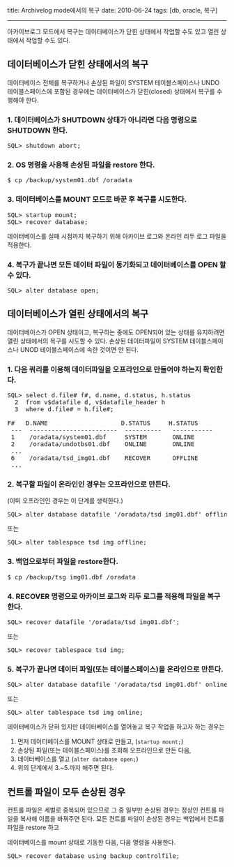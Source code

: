 title: Archivelog mode에서의 복구
date: 2010-06-24
tags: [db, oracle, 복구]

---
아카이브로그 모드에서 복구는 데이터베이스가 닫힌 상태에서 작업할 수도 있고 열린 상태에서 작업할 수도 있다.
<!--more-->

## 데이터베이스가 닫힌 상태에서의 복구
데이터베이스 전체를 복구하거나 손상된 파일이 SYSTEM 테이블스페이스나 UNDO 테이블스페이스에 포함된 경우에는 데이터베이스가 닫힌(closed) 상태에서 복구를 수행해야 한다.

### 1. 데이터베이스가 SHUTDOWN 상태가 아니라면 다음 명령으로 SHUTDOWN 한다.
<pre class="console">
SQL> shutdown abort;
</pre>

### 2. OS 명령을 사용해 손상된 파일을 restore 한다.
<pre class="console">
$ cp /backup/system01.dbf /oradata
</pre>

### 3. 데이터베이스를 MOUNT 모드로 바꾼 후 복구를 시도한다.
<pre class="console">
SQL> startup mount;
SQL> recover database;
</pre>

데이터베이스를 실패 시점까지 복구하기 위해 아카이브 로그와 온라인 리두 로그 파일을 적용한다.

### 4. 복구가 끝나면 모든 데이터 파일이 동기화되고 데이터베이스를 OPEN 할 수 있다.
<pre class="console">
SQL> alter database open;
</pre>


## 데이터베이스가 열린 상태에서의 복구
데이터베이스가 OPEN 상태이고, 복구하는 중에도 OPEN되어 있는 상태를 유지하려면 열린 상태에서의 복구를 시도할 수 있다. 손상된 데이터파일이 SYSTEM 테이블스페이스나 UNOD 테이블스페이스에 속한 것이면 안 된다.

### 1. 다음 쿼리를 이용해 데이터파일을 오프라인으로 만들어야 하는지 확인한다.
<pre class="console">
SQL> select d.file# f#, d.name, d.status, h.status
  2  from v$datafile d, v$datafile_header h
  3  where d.file# = h.file#;

F#   D.NAME                    D.STATUS     H.STATUS
 ---  ------------------------  ----------   -----------
 1    /oradata/system01.dbf     SYSTEM       ONLINE
 2    /oradata/undotbs01.dbf    ONLINE       ONLINE
 ...
 6    /oradata/tsd_img01.dbf    RECOVER      OFFLINE
 ...
</pre>

### 2. 복구할 파일이 온라인인 경우는 오프라인으로 만든다.
(이미 오프라인인 경우는 이 단계를 생략한다.)
<pre class="console">
SQL> alter database datafile '/oradata/tsd_img01.dbf' offline;
</pre>

또는
<pre class="console">
SQL> alter tablespace tsd_img offline;
</pre>

### 3. 백업으로부터 파일을 restore한다.
<pre class="console">
$ cp /backup/tsg_img01.dbf /oradata
</pre>

### 4. RECOVER 명령으로 아카이브 로그와 리두 로그를 적용해 파일을 복구한다.
<pre class="console">
SQL> recover datafile '/oradata/tsd_img01.dbf';
</pre>

또는
<pre class="console">
SQL> recover tablespace tsd_img;
</pre>

### 5. 복구가 끝나면 데이터 파일(또는 테이블스페이스)을 온라인으로 만든다.
<pre class="console">
SQL> alter database datafile '/oradata/tsd_img01.dbf' online;
</pre>

또는
<pre class="console">
SQL> alter tablespace tsd_img online;
</pre>

데이터베이스가 닫혀 있지만 데이터베이스를 열어놓고 복구 작업을 하고자 하는 경우는
1. 먼저 데이터베이스를 MOUNT 상태로 만들고, (`startup mount;`)
2. 손상된 파일(또는 테이블스페이스)를 조회해 오프라인으로 만든 다음,
3. 데이터베이스를 열고 (`alter database open;`)
4. 위의 단계에서 3.~5.까지 해주면 된다.

## 컨트롤 파일이 모두 손상된 경우
컨트롤 파일은 세벌로 중복되어 있으므로 그 중 일부만 손상된 경우는 정상인 컨트롤 파일을 복사해 이름을 바꿔주면 된다.
모든 컨트롤 파일이 손상된 경우는 백업에서 컨트롤 파일을 restore 하고

데이터베이스를 mount 상태로 기동한 다음, 다음 명령을 사용한다.
<pre class="console">
SQL> recover database using backup controlfile;
</pre>
